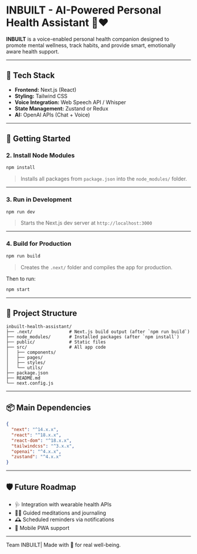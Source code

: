 # INBUILT - AI-Powered Personal Health Assistant 🧠❤️

**INBUILT** is a voice-enabled personal health companion designed to promote mental wellness, track habits, and provide smart, emotionally aware health support.

---

## 🔧 Tech Stack

- **Frontend:** Next.js (React)
- **Styling:** Tailwind CSS
- **Voice Integration:** Web Speech API / Whisper
- **State Management:** Zustand or Redux
- **AI:** OpenAI APIs (Chat + Voice)

---

## 🚀 Getting Started


### 2. Install Node Modules

```bash
npm install
```

> Installs all packages from `package.json` into the `node_modules/` folder.

---

### 3. Run in Development

```bash
npm run dev
```

> Starts the Next.js dev server at `http://localhost:3000`

---

### 4. Build for Production

```bash
npm run build
```

> Creates the `.next/` folder and compiles the app for production.

Then to run:

```bash
npm start
```

---

## 🧱 Project Structure

```
inbuilt-health-assistant/
├── .next/              # Next.js build output (after `npm run build`)
├── node_modules/       # Installed packages (after `npm install`)
├── public/             # Static files
├── src/                # All app code
│   ├── components/
│   ├── pages/
│   ├── styles/
│   └── utils/
├── package.json
├── README.md
└── next.config.js
```

---

## 📦 Main Dependencies

```json
{
  "next": "^14.x.x",
  "react": "^18.x.x",
  "react-dom": "^18.x.x",
  "tailwindcss": "^3.x.x",
  "openai": "^4.x.x",
  "zustand": "^4.x.x"
}
```

---

## 🛡️ Future Roadmap

- 🩺 Integration with wearable health APIs
- 🧘‍♀️ Guided meditations and journaling
- 🕰️ Scheduled reminders via notifications
- 📱 Mobile PWA support

---


Team INBUILT| Made with 💖 for real well-being.
